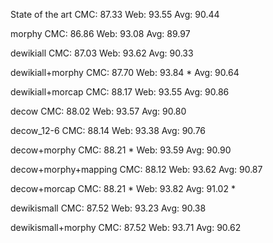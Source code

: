 State of the art
CMC: 87.33
Web: 93.55
Avg: 90.44

morphy
CMC: 86.86
Web: 93.08
Avg: 89.97

dewikiall
CMC: 87.03
Web: 93.62
Avg: 90.33

dewikiall+morphy
CMC: 87.70
Web: 93.84 *
Avg: 90.64

dewikiall+morcap
CMC: 88.17
Web: 93.55
Avg: 90.86

decow
CMC: 88.02
Web: 93.57
Avg: 90.80

decow_12-6
CMC: 88.14
Web: 93.38
Avg: 90.76

decow+morphy
CMC: 88.21 *
Web: 93.59
Avg: 90.90

decow+morphy+mapping
CMC: 88.12
Web: 93.62
Avg: 90.87

decow+morcap
CMC: 88.21 *
Web: 93.82
Avg: 91.02 *

dewikismall
CMC: 87.52
Web: 93.23
Avg: 90.38

dewikismall+morphy
CMC: 87.52
Web: 93.71
Avg: 90.62
